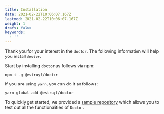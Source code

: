 ```yaml
---
title: Installation
date: 2021-02-22T10:06:07.167Z
lastmod: 2021-02-22T10:06:07.167Z
weight: 1
draft: false
keywords:
  - ''
---
```


Thank you for your interest in the `doctor`. The following information will help you install `doctor`.

Start by installing `doctor` as follows via npm:

```
npm i -g @estruyf/doctor
```

If you are using `yarn`, you can do it as follows:

```
yarn global add @estruyf/doctor
```

To quickly get started, we provided a [sample repository](https://github.com/estruyf/doctor-sample) which allows you to test out all the functionalities of `Doctor`.
